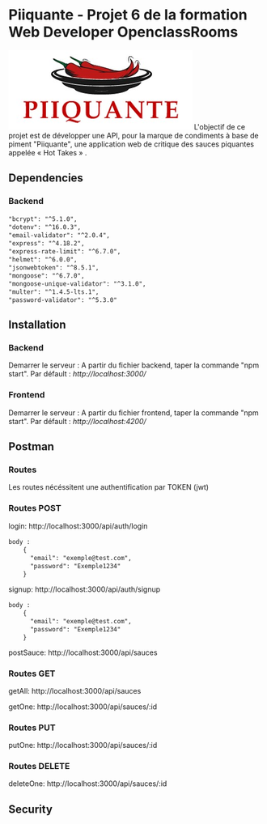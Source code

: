 # Piiquante - Projet 6 de la formation Web Developer OpenclassRooms 

![Piiquante logo](https://github.com/imbertf/Piiquante_API/blob/master/images/piiquante_logo.jpg)
L'objectif de ce projet est de développer une API, pour la marque de condiments à base de piment "Piiquante", une application web de critique des sauces piquantes appelée « Hot Takes » .


## Dependencies

### Backend

    "bcrypt": "^5.1.0",
    "dotenv": "^16.0.3",
    "email-validator": "^2.0.4",
    "express": "^4.18.2",
    "express-rate-limit": "^6.7.0",
    "helmet": "^6.0.0",
    "jsonwebtoken": "^8.5.1",
    "mongoose": "^6.7.0",
    "mongoose-unique-validator": "^3.1.0",
    "multer": "^1.4.5-lts.1",
    "password-validator": "^5.3.0"

## Installation

### Backend
Demarrer le serveur : A partir du fichier backend, taper la commande "npm start".
Par défault : *http://localhost:3000/*

### Frontend
Demarrer le serveur : A partir du fichier frontend, taper la commande "npm start".
Par défault : *http://localhost:4200/*

## Postman

### Routes
Les routes nécéssitent une authentification par TOKEN (jwt)

### Routes POST
login: http://localhost:3000/api/auth/login

    body : 
        {
          "email": "exemple@test.com",
          "password": "Exemple1234"
        }

signup: http://localhost:3000/api/auth/signup

    body : 
        {
          "email": "exemple@test.com",
          "password": "Exemple1234"
        }

postSauce: http://localhost:3000/api/sauces

### Routes GET

getAll: http://localhost:3000/api/sauces

getOne: http://localhost:3000/api/sauces/:id

### Routes PUT

putOne: http://localhost:3000/api/sauces/:id

### Routes DELETE

deleteOne: http://localhost:3000/api/sauces/:id

## Security

